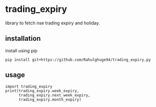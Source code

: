 # trading_expiry
library to fetch nse trading expiry and holiday.

## installation
install using pip
```
pip install git+https://github.com/Rahulghuge94/trading_expiry.py
```

## usage

```
import trading_expiry
print(trading_expiry.week_expiry,
      trading_expiry.next_week_expiry,
      trading_expiry.month_expiry)
```
